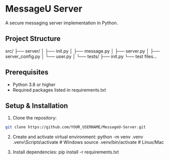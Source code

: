 # MessageU Server

A secure messaging server implementation in Python.

## Project Structure
src/
├── server/
│   ├── init.py
│   ├── message.py
│   ├── server.py
│   ├── server_config.py
│   └── user.py
│
└── tests/
├── init.py
└── test files...

## Prerequisites

- Python 3.8 or higher
- Required packages listed in requirements.txt

## Setup & Installation

1. Clone the repository:
```bash
git clone https://github.com/YOUR_USERNAME/MessageU-Server.git
```
2. Create and activate virtual environment:
python -m venv .venv
.venv\Scripts\activate  # Windows
source .venv/bin/activate  # Linux/Mac

3. Install dependencies:
pip install -r requirements.txt

